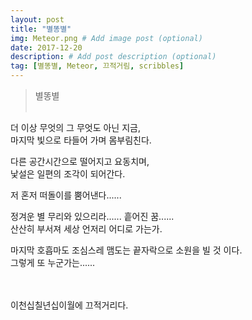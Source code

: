 ```yaml
---
layout: post
title: "별똥별"
img: Meteor.png # Add image post (optional)
date: 2017-12-20
description: # Add post description (optional)
tag: [별똥별, Meteor, 끄적거림, scribbles]
---
```

> 별똥별
<br/><br/>

더 이상 무엇의 그 무엇도 아닌 지금,<br/>
마지막 빛으로 타들어 가며 몸부림친다.


다른 공간시간으로 떨어지고 요동치며,<br/>
낯설은 일편의 조각이 되어간다.
<br/>

저 혼저 떠돌이를 뿜어낸다......
<br/>

정겨운 별 무리와 있으리라...... 흩어진 꿈......<br/>
산산히 부서져 세상 언저리 어디로 가는가.
<br/>

마지막 호흡마도 조심스레 맴도는 끝자락으로 소원을 빌 것 이다. <br/>
그렇게 또 누군가는......
<br/><br/><br/>

이천십칠년십이월에 끄적거리다.
